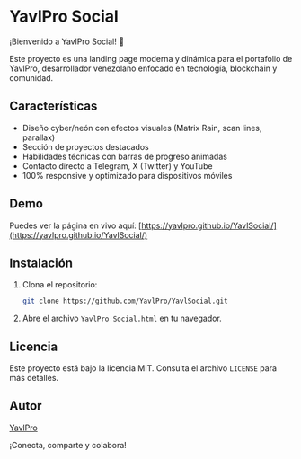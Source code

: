 # YavlPro Social

¡Bienvenido a YavlPro Social! 🚀

Este proyecto es una landing page moderna y dinámica para el portafolio de YavlPro, desarrollador venezolano enfocado en tecnología, blockchain y comunidad.

## Características
- Diseño cyber/neón con efectos visuales (Matrix Rain, scan lines, parallax)
- Sección de proyectos destacados
- Habilidades técnicas con barras de progreso animadas
- Contacto directo a Telegram, X (Twitter) y YouTube
- 100% responsive y optimizado para dispositivos móviles

## Demo
Puedes ver la página en vivo aquí:
[https://yavlpro.github.io/YavlSocial/](https://yavlpro.github.io/YavlSocial/)

## Instalación
1. Clona el repositorio:
   ```sh
   git clone https://github.com/YavlPro/YavlSocial.git
   ```
2. Abre el archivo `YavlPro Social.html` en tu navegador.

## Licencia
Este proyecto está bajo la licencia MIT. Consulta el archivo `LICENSE` para más detalles.

## Autor
[YavlPro](https://github.com/YavlPro)

¡Conecta, comparte y colabora!